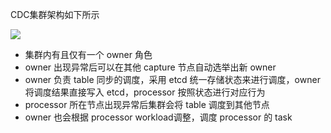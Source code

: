 CDC集群架构如下所示

![](https://tva1.sinaimg.cn/large/008i3skNly1gre6nxs9yij30za0e4ta2.jpg)

- 集群内有且仅有一个 owner 角色
- owner 出现异常后可以在其他 capture 节点自动选举出新 owner
- owner 负责 table 同步的调度，采用 etcd 统一存储状态来进行调度，owner 将调度结果直接写入 etcd，processor 按照状态进行对应行为
- processor 所在节点出现异常后集群会将 table 调度到其他节点
- owner 也会根据 processor workload调整，调度 processor 的 task